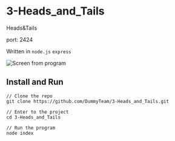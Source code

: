 # 3-Heads_and_Tails
Heads&amp;Tails

port: 2424

Written in `node.js` `express`

![Screen from program](https://raw.githubusercontent.com/DummyTeam/3-Heads_and_Tails/master/art/preview.gif)


## Install and Run

```
// Clone the repo
git clone https://github.com/DummyTeam/3-Heads_and_Tails.git

// Enter to the project
cd 3-Heads_and_Tails

// Run the program
node index

```

